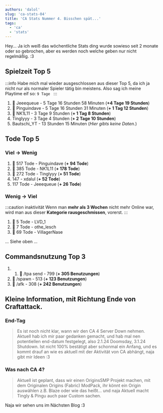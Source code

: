 ```yaml
---
authors: 'dalol'
slug: 'ca-stats-04'
title: 'CA Stats Nummer 4. Bisschen spät...'
tags:
  - 'ca'
  - 'stats'
---
```


Hey... Ja ich weiß das wöchentliche Stats ding wurde sowieso seit 2 monate oder so gebrochen, aber es werden noch welche geben nur nicht regelmäßig. :3


## Spielzeit Top 5

:::info
Habe mich mal wieder ausgeschlossen aus dieser Top 5, da ich ja nicht nur als normaler Spieler tätig bin meistens. Also sag ich meine Playtime eif so: `9 Tage `
:::

1. 🥇 Jeeequeue - 5 Tage 16 Stunden 58 Minuten (**+4 Tage 19 Stunden**)
2. 🥈 Pinguindave - 5 Tage 16 Stunden 31 Minuten (**+ 1 Tag 12 Stunden**)
3. 🥉 NK1L11 - 3 Tage 9 Stunden (**+ 1 Tag 8 Stunden**)
4. Tinglyyy - 3 Tage 4 Stunden (**+ 2 Tage 10 Stunden**)
5. Bautschi_YT - 13 Stunden 15 Minuten (*Hier gibts keine Daten.*)


## Tode Top 5


### Viel → Wenig


1. 🥇 517 Tode - Pinguindave (**+ 94 Tode**)
2. 🥈 385 Tode - NK1L11 (**+ 178 Tode**)
3. 🥉 272 Tode - Tinglyyy (**+ 51 Tode**)
4. 147 - xdalul (**+ 52 Tode**)
5. 117 Tode - Jeeequeue (**+ 26 Tode**)


### Wenig → Viel

:::caution inaktivität
Wenn man **mehr als 3 Wochen** nicht mehr Online war, wird man aus dieser **Kategorie rausgeschmissen**, vorerst.
:::

1. 🥇 5 Tode - LVD_1
2. 🥈 7 Tode - othe_lesch 
3. 🥉 69 Tode - VillagerNase

... Siehe oben ...


## Commandsnutzung Top 3


1. 1. 🥇 /tpa send - 799 (**+ 305 Benutzungen**)
2. 🥈 /spawn - 513 (**+ 123 Benutzungen**)
3. 🥉 /afk - 308 (**+ 242 Benutzungen**)



## Kleine Information, mit Richtung Ende von Craftattack.


### End-Tag

> Es ist noch nicht klar, wann wir den CA 4 Server Down nehmen. Aktuell hab ich mir paar gedanken gemacht, und hab mal nen potentiellen end-datum festgelegt, also 2.1.24 Doomsday, 3.1.24 Shutdown. Ist nicht 100% bestätigt aber schonmal ein Anfang, und es kommt drauf an wie es aktuell mit der Aktivität von CA abhängt, naja gibt mir Ideen :3


### Was nach CA 4?

> Aktuell ist geplant, dass wir einen OriginsSMP Projekt machen, mit dem Originalen Origins (Fabric) ModPack, ihr könnt ein Origin auswählen z.B. Blaze oder wie das heißt... und naja Aktuell macht Tingly & Pingu auch paar Custom sachen.


Naja wir sehen uns im Nächsten Blog :3